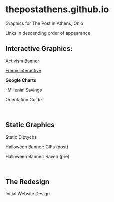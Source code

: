 # thepostathens.github.io
Graphics for The Post in Athens, Ohio

Links in descending order of appearance

<h2>Interactive Graphics:</h2>
<a href="/InteractiveGraphics/activism.html"><p>Activism Banner</p></a>
<a href="thepostathens.github.io/interactivegraphics/emmy/tab-example.html"><p>Emmy Interactive</p></a>
<p><strong>Google Charts</strong></p>
<p>-Millenial Savings</p>
<p>Orientation Guide</p>
<br>
<h2>Static Graphics</h2>
<p>Static Diptychs</p>
<p>Halloween Banner: GIFs (post)</p>
<p>Halloween Banner: Raven (pre)</p>
<br>
<h2>The Redesign</h2>
<p>Initial Website Design</p>